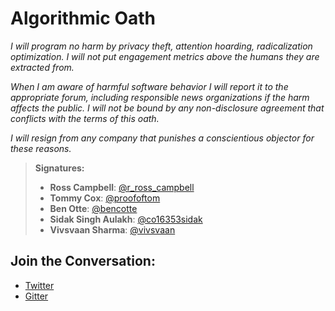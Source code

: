 # Algorithmic Oath

*I will program no harm by privacy theft, attention hoarding, radicalization optimization. I will not put engagement metrics above the humans they are extracted from.*

*When I am aware of harmful software behavior I will report it to the appropriate forum, including responsible news organizations if the harm affects the public. I will not be bound by any non-disclosure agreement that conflicts with the terms of this oath.*

*I will resign from any company that punishes a conscientious objector for these reasons.*

> **Signatures:**
> * **Ross Campbell**: [@r_ross_campbell](https://twitter.com/r_ross_campbell)
> * **Tommy Cox**: [@proofoftom](https://twitter.com/proofoftom)
> * **Ben Otte**: [@bencotte](https://twitter.com/bencotte)
> * **Sidak Singh Aulakh**: [@co16353sidak](https://github.com/co16353sidak)
> * **Vivsvaan Sharma**: [@vivsvaan](https://github.com/vivsvaan)

## Join the Conversation:
* [Twitter](https://twitter.com/dhh/status/1091373596021116930)
* [Gitter](https://gitter.im/a-oath/community#)

